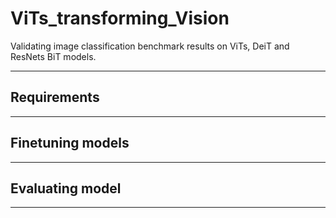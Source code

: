 # ViTs_transforming_Vision

Validating image classification benchmark results on ViTs, DeiT and ResNets BiT models.

-----------

Requirements
---


------------

Finetuning models
---


------------



Evaluating model
---



------------
